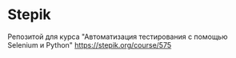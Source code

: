 # Stepik
Репозитой для курса "Автоматизация тестирования с помощью Selenium и Python"
https://stepik.org/course/575